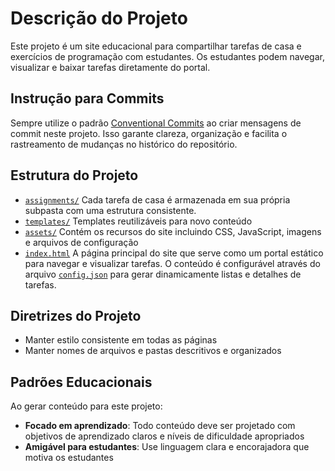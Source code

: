 # Descrição do Projeto

Este projeto é um site educacional para compartilhar tarefas de casa e exercícios de programação com estudantes. Os estudantes podem navegar, visualizar e baixar tarefas diretamente do portal.

## Instrução para Commits

Sempre utilize o padrão [Conventional Commits](https://www.conventionalcommits.org/pt-br/v1.0.0/) ao criar mensagens de commit neste projeto. Isso garante clareza, organização e facilita o rastreamento de mudanças no histórico do repositório.

## Estrutura do Projeto

- [`assignments/`](../assignments/) Cada tarefa de casa é armazenada em sua própria subpasta com uma estrutura consistente.
- [`templates/`](../templates/) Templates reutilizáveis para novo conteúdo
- [`assets/`](../assets/) Contém os recursos do site incluindo CSS, JavaScript, imagens e arquivos de configuração
- [`index.html`](../index.html) A página principal do site que serve como um portal estático para navegar e visualizar tarefas. O conteúdo é configurável através do arquivo [`config.json`](../config.json) para gerar dinamicamente listas e detalhes de tarefas.

## Diretrizes do Projeto

- Manter estilo consistente em todas as páginas
- Manter nomes de arquivos e pastas descritivos e organizados

## Padrões Educacionais

Ao gerar conteúdo para este projeto:

- **Focado em aprendizado**: Todo conteúdo deve ser projetado com objetivos de aprendizado claros e níveis de dificuldade apropriados
- **Amigável para estudantes**: Use linguagem clara e encorajadora que motiva os estudantes